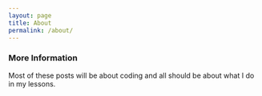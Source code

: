 ```yaml
---
layout: page
title: About
permalink: /about/
---
```




### More Information

Most of these posts will be about coding and all should be about what I do in my lessons.

